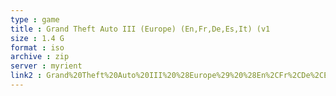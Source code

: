 ```yaml
---
type : game
title : Grand Theft Auto III (Europe) (En,Fr,De,Es,It) (v1
size : 1.4 G
format : iso
archive : zip
server : myrient
link2 : Grand%20Theft%20Auto%20III%20%28Europe%29%20%28En%2CFr%2CDe%2CEs%2CIt%29%20%28v1.40%29
---
```

